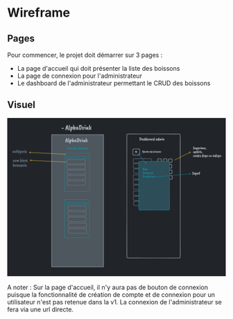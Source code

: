 # Wireframe

## Pages

Pour commencer, le projet doit démarrer sur 3 pages :
- La page d'accueil qui doit présenter la liste des boissons
- La page de connexion pour l'administrateur
- Le dashboard de l'administrateur permettant le CRUD des boissons

## Visuel

![Wireframe](images/wireframe.png)

A noter : Sur la page d'accueil, il n'y aura pas de bouton de connexion puisque la fonctionnalité de création de compte et de connexion pour un utilisateur n'est pas retenue dans la v1. La connexion de l'administrateur se fera via une url directe.